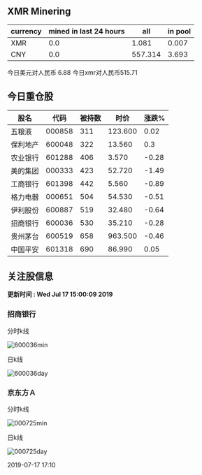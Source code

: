 ## XMR Minering

|currency|mined in last 24 hours|all|in pool|
|---|---|---|---|
|XMR|0.0|1.081|0.007|
|CNY|0.0|557.314|3.693|

今日美元对人民币 6.88	今日xmr对人民币515.71


## 今日重仓股 

|股名|代码|被持数|时价|涨跌%|
|---|---|---|---|---|
|五粮液|000858|311|123.600|0.02|
|保利地产|600048|322|13.560|0.3|
|农业银行|601288|406|3.570|-0.28|
|美的集团|000333|423|52.720|-1.49|
|工商银行|601398|442|5.560|-0.89|
|格力电器|000651|504|54.530|-0.51|
|伊利股份|600887|519|32.480|-0.64|
|招商银行|600036|530|35.210|-0.28|
|贵州茅台|600519|658|963.500|-0.46|
|中国平安|601318|690|86.990|0.05|

## 关注股信息
**更新时间 : Wed Jul 17 15:00:09 2019**
### 招商银行 
分时k线

![600036min](http://image.sinajs.cn/newchart/min/n/sh600036.gif)

日k线

![600036day](http://image.sinajs.cn/newchart/daily/n/sh600036.gif)

### 京东方Ａ 
分时k线

![000725min](http://image.sinajs.cn/newchart/min/n/sz000725.gif)

日k线

![000725day](http://image.sinajs.cn/newchart/daily/n/sz000725.gif)

2019-07-17 17:10